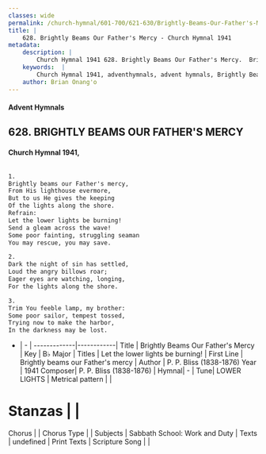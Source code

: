 ```yaml
---
classes: wide
permalink: /church-hymnal/601-700/621-630/Brightly-Beams-Our-Father's-Mercy/
title: |
    628. Brightly Beams Our Father's Mercy - Church Hymnal 1941
metadata:
    description: |
        Church Hymnal 1941 628. Brightly Beams Our Father's Mercy.  Brightly beams our Father's mercy,  From His lighthouse evermore,  But to us He gives the keeping  Of the lights along the shore.  
    keywords:  |
        Church Hymnal 1941, adventhymnals, advent hymnals, Brightly Beams Our Father's Mercy, Brightly beams our Father's mercy. Let the lower lights be burning! 
    author: Brian Onang'o
---
```


#### Advent Hymnals
## 628. BRIGHTLY BEAMS OUR FATHER'S MERCY
####  Church Hymnal 1941,

```txt

1.
Brightly beams our Father's mercy, 
From His lighthouse evermore, 
But to us He gives the keeping 
Of the lights along the shore. 
Refrain:
Let the lower lights be burning! 
Send a gleam across the wave! 
Some poor fainting, struggling seaman 
You may rescue, you may save. 

2.
Dark the night of sin has settled, 
Loud the angry billows roar; 
Eager eyes are watching, longing, 
For the lights along the shore. 

3.
Trim You feeble lamp, my brother: 
Some poor sailor, tempest tossed, 
Trying now to make the harbor, 
In the darkness may be lost.

```

- |   -  |
-------------|------------|
Title | Brightly Beams Our Father's Mercy |
Key | B♭ Major |
Titles | Let the lower lights be burning!  |
First Line | Brightly beams our Father's mercy |
Author | P. P. Bliss (1838-1876)
Year | 1941
Composer| P. P. Bliss (1838-1876) |
Hymnal|  - |
Tune| LOWER LIGHTS |
Metrical pattern | |
# Stanzas |  |
Chorus |  |
Chorus Type |  |
Subjects | Sabbath School: Work and Duty |
Texts | undefined |
Print Texts | 
Scripture Song |  |
    
